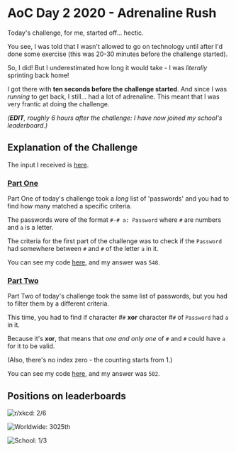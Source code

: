 # AoC Day 2 2020 - Adrenaline Rush
Today's challenge, for me, started off... hectic.

You see, I was told that I wasn't allowed to go on technology until after I'd done some exercise (this was 20-30 minutes before the challenge started).

So, I did! But I underestimated how long it would take - I was *literally* sprinting back home!

I got there with **ten seconds before the challenge started**. And since I was *running* to get back, I still... had a lot of adrenaline.
This meant that I was very frantic at doing the challenge.

*(**EDIT**, roughly 6 hours after the challenge: I have now joined my school's leaderboard.)*

## Explanation of the Challenge
The input I received is [here](https://github.com/TheXXOs/AdventOfCode/blob/main/My%20Solutions/2020/Day%202/input.txt).

### [Part One](https://adventofcode.com/2020/day/2)
Part One of today's challenge took a *long* list of 'passwords' and you had to find how many matched a specific criteria.

The passwords were of the format `#-# a: Password` where `#` are numbers and `a` is a letter.

The criteria for the first part of the challenge was to check if the `Password` had somewhere between `#` and `#` of the letter `a` in it.

You can see my code [here](https://github.com/TheXXOs/AdventOfCode/blob/main/My%20Solutions/2020/Day%202/2a.py), and my answer was `548`.

### [Part Two](https://adventofcode.com/2020/day/2#part2)
Part Two of today's challenge took the same list of passwords, but you had to filter them by a different criteria.

This time, you had to find if character #`#` **xor** character #`#` of `Password` had `a` in it.

Because it's **xor**, that means that *one and only one* of `#` and `#` could have `a` for it to be valid.

(Also, there's no index zero - the counting starts from 1.)

You can see my code [here](https://github.com/TheXXOs/AdventOfCode/blob/main/My%20Solutions/2020/Day%202/2b.py), and my answer was `502`.

## Positions on leaderboards
![r/xkcd: 2/6](https://img.shields.io/badge/r%2Fxkcd%20discord%20leaderboard-2/6-green)

![Worldwide: 3025th](https://img.shields.io/badge/Worldwide%20leaderboard-3895-red)

![School: 1/3](https://img.shields.io/badge/School%20leaderboard-1/3-brightgreen)